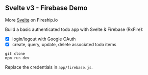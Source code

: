 ## Svelte v3 - Firebase Demo

More [Svelte](https://fireship.io/tags/svelte/) on Fireship.io

Build a basic authenticated todo app with Svelte & Firebase (RxFire):

* [x] login/logout with Google OAuth
* [x] create, query, update, delete associated todo items.

```
git clone
npm run dev
```

Replace the credentials in `app/firebase.js`.